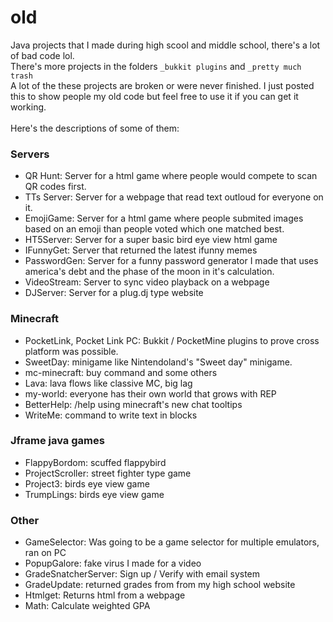# old
Java projects that I made during high scool and middle school, there's a lot of bad code lol.<br>
There's more projects in the folders `_bukkit plugins` and `_pretty much trash`<br>
A lot of the these projects are broken or were never finished. I just posted this to show people my old code but feel free to use it if you can get it working.<br>
<br>
Here's the descriptions of some of them:
### Servers
* QR Hunt: Server for a html game where people would compete to scan QR codes first.
* TTs Server: Server for a webpage that read text outloud for everyone on it.
* EmojiGame: Server for a html game where people submited images based on an emoji than people voted which one matched best.
* HT5Server: Server for a super basic bird eye view html game
* IFunnyGet: Server that returned the latest ifunny memes
* PasswordGen: Server for a funny password generator I made that uses america's debt and the phase of the moon in it's calculation.
* VideoStream: Server to sync video playback on a webpage
* DJServer: Server for a plug.dj type website

### Minecraft
* PocketLink, Pocket Link PC: Bukkit / PocketMine plugins to prove cross platform was possible.
* SweetDay: minigame like Nintendoland's "Sweet day" minigame.
* mc-minecraft: buy command and some others
* Lava: lava flows like classive MC, big lag
* my-world: everyone has their own world that grows with REP
* BetterHelp: /help using minecraft's new chat tooltips
* WriteMe: command to write text in blocks

### Jframe java games
* FlappyBordom: scuffed flappybird
* ProjectScroller: street fighter type game
* Project3: birds eye view game
* TrumpLings: birds eye view game

### Other
* GameSelector: Was going to be a game selector for multiple emulators, ran on PC
* PopupGalore: fake virus I made for a video
* GradeSnatcherServer: Sign up / Verify with email system
* GradeUpdate: returned grades from from my high school website
* Htmlget: Returns html from a webpage
* Math: Calculate weighted GPA
